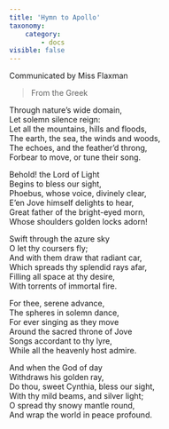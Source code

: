 ```yaml
---
title: 'Hymn to Apollo'
taxonomy:
    category:
        - docs
visible: false
---
```


<div class="author">Communicated by Miss Flaxman</div>

> From the Greek  
  
Through nature’s wide domain,  
Let solemn silence reign:  
Let all the mountains, hills and floods,  
The earth, the sea, the winds and woods,  
The echoes, and the feather’d throng,  
Forbear to move, or tune their song.  
  
Behold! the Lord of Light  
Begins to bless our sight,  
Phoebus, whose voice, divinely clear,  
E’en Jove himself delights to hear,  
Great father of the bright-eyed morn,  
Whose shoulders golden locks adorn!  
  
Swift through the azure sky  
O let thy coursers fly;  
And with them draw that radiant car,  
Which spreads thy splendid rays afar,  
Filling all space at thy desire,  
With torrents of immortal fire.  
  
For thee, serene advance,  
The spheres in solemn dance,  
For ever singing as they move  
Around the sacred throne of Jove  
Songs accordant to thy lyre,  
While all the heavenly host admire.  
  
And when the God of day  
Withdraws his golden ray,  
Do thou, sweet Cynthia, bless our sight,  
With thy mild beams, and silver light;  
O spread thy snowy mantle round,  
And wrap the world in peace profound.  
